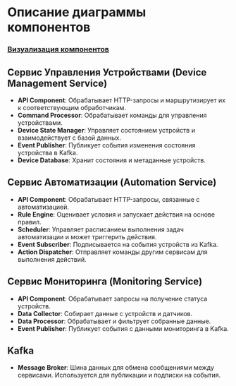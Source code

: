 # Описание диаграммы компонентов

### [Визуализация компонентов](../Components%20diagram.puml)

## Сервис Управления Устройствами (Device Management Service)
- **API Component**: Обрабатывает HTTP-запросы и маршрутизирует их к соответствующим обработчикам.
- **Command Processor**: Обрабатывает команды для управления устройствами.
- **Device State Manager**: Управляет состоянием устройств и взаимодействует с базой данных.
- **Event Publisher**: Публикует события изменения состояния устройства в Kafka.
- **Device Database**: Хранит состояния и метаданные устройств.

## Сервис Автоматизации (Automation Service)
- **API Component**: Обрабатывает HTTP-запросы, связанные с автоматизацией.
- **Rule Engine**: Оценивает условия и запускает действия на основе правил.
- **Scheduler**: Управляет расписанием выполнения задач автоматизации и может триггерить действия.
- **Event Subscriber**: Подписывается на события устройств из Kafka.
- **Action Dispatcher**: Отправляет команды другим сервисам для выполнения действий.

## Сервис Мониторинга (Monitoring Service)
- **API Component**: Обрабатывает запросы на получение статуса устройств.
- **Data Collector**: Собирает данные с устройств и датчиков.
- **Data Processor**: Обрабатывает и фильтрует собранные данные.
- **Event Publisher**: Публикует события с данными мониторинга в Kafka.

## Kafka
- **Message Broker**: Шина данных для обмена сообщениями между сервисами. Используется для публикации и подписки на события.
